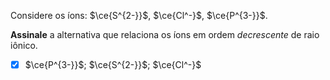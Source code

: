 Considere os íons: $\ce{S^{2-}}$, $\ce{Cl^-}$, $\ce{P^{3-}}$.

**Assinale** a alternativa que relaciona os íons em ordem *decrescente* de raio iônico.

- [x] $\ce{P^{3-}}$; $\ce{S^{2-}}$; $\ce{Cl^-}$

